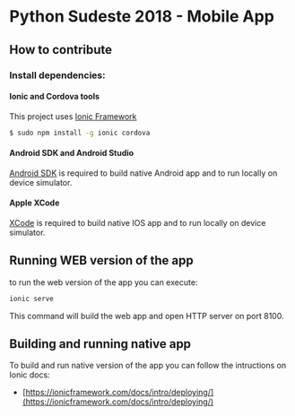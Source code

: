 # Python Sudeste 2018 - Mobile App

## How to contribute

### Install dependencies:

#### Ionic and Cordova tools

This project uses [Ionic Framework](ionicframework.com)

```bash
$ sudo npm install -g ionic cordova
```

#### Android SDK and Android Studio
[Android SDK](https://developer.android.com/studio/) is required to build native Android app and to run locally on device simulator.


#### Apple XCode

[XCode](https://developer.apple.com/xcode/) is required to build native IOS app and to run locally on device simulator.


## Running WEB version of the app
to run the web version of the app you can execute:
```bash
ionic serve
```
This command will build the web app and open HTTP server on port 8100.

## Building and running native app
To build and run native version of the app you can follow the intructions on Ionic docs:

- [https://ionicframework.com/docs/intro/deploying/](https://ionicframework.com/docs/intro/deploying/)
